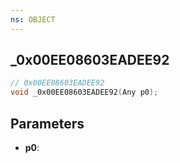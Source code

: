 ```yaml
---
ns: OBJECT
---
```

## _0x00EE08603EADEE92

```c
// 0x00EE08603EADEE92
void _0x00EE08603EADEE92(Any p0);
```

## Parameters
* **p0**:
